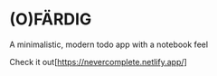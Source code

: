 # (O)FÄRDIG 
A minimalistic, modern todo app with a notebook feel

Check it out[https://nevercomplete.netlify.app/]
